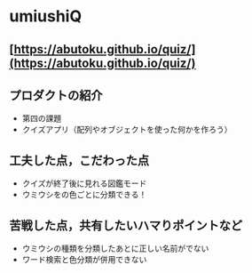 # umiushiQ

## [https://abutoku.github.io/quiz/](https://abutoku.github.io/quiz/)

## プロダクトの紹介

- 第四の課題
- クイズアプリ（配列やオブジェクトを使った何かを作ろう）

## 工夫した点，こだわった点

- クイズが終了後に見れる図鑑モード
- ウミウシをの色ごとに分類できる！

## 苦戦した点，共有したいハマりポイントなど

- ウミウシの種類を分類したあとに正しい名前がでない
- ワード検索と色分類が併用できない
